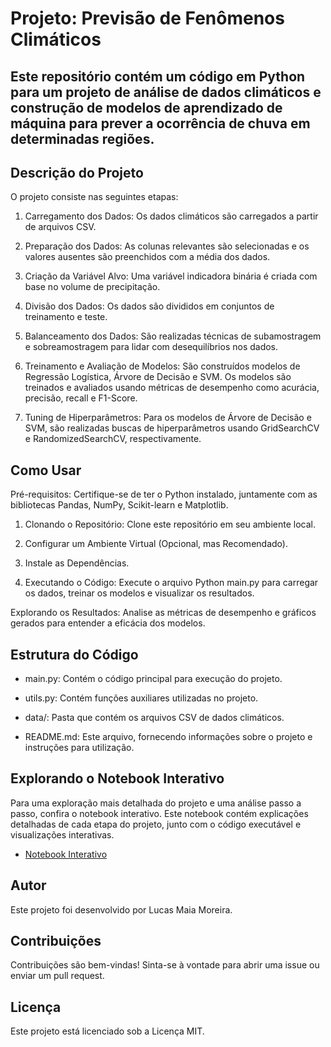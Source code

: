 # Projeto: Previsão de Fenômenos Climáticos

## Este repositório contém um código em Python para um projeto de análise de dados climáticos e construção de modelos de aprendizado de máquina para prever a ocorrência de chuva em determinadas regiões.

## Descrição do Projeto
O projeto consiste nas seguintes etapas:

1. Carregamento dos Dados: Os dados climáticos são carregados a partir de arquivos CSV.

2. Preparação dos Dados: As colunas relevantes são selecionadas e os valores ausentes são preenchidos com a média dos dados.

3. Criação da Variável Alvo: Uma variável indicadora binária é criada com base no volume de precipitação.

4. Divisão dos Dados: Os dados são divididos em conjuntos de treinamento e teste.

5. Balanceamento dos Dados: São realizadas técnicas de subamostragem e sobreamostragem para lidar com desequilíbrios nos dados.

6. Treinamento e Avaliação de Modelos: São construídos modelos de Regressão Logística, Árvore de Decisão e SVM. Os modelos são treinados e avaliados usando métricas de desempenho como acurácia, precisão, recall e F1-Score.

7. Tuning de Hiperparâmetros: Para os modelos de Árvore de Decisão e SVM, são realizadas buscas de hiperparâmetros usando GridSearchCV e RandomizedSearchCV, respectivamente.

## Como Usar
Pré-requisitos: Certifique-se de ter o Python instalado, juntamente com as bibliotecas Pandas, NumPy, Scikit-learn e Matplotlib.

1. Clonando o Repositório: Clone este repositório em seu ambiente local.

2. Configurar um Ambiente Virtual (Opcional, mas Recomendado).

3. Instale as Dependências.

4. Executando o Código: Execute o arquivo Python main.py para carregar os dados, treinar os modelos e visualizar os resultados.

Explorando os Resultados: Analise as métricas de desempenho e gráficos gerados para entender a eficácia dos modelos.

## Estrutura do Código
- main.py: Contém o código principal para execução do projeto.

- utils.py: Contém funções auxiliares utilizadas no projeto.

- data/: Pasta que contém os arquivos CSV de dados climáticos.

- README.md: Este arquivo, fornecendo informações sobre o projeto e instruções para utilização.


## Explorando o Notebook Interativo

Para uma exploração mais detalhada do projeto e uma análise passo a passo, confira o notebook interativo. Este notebook contém explicações detalhadas de cada etapa do projeto, junto com o código executável e visualizações interativas.

- [Notebook Interativo](algoritmos_supervisionados.ipynb)

## Autor
Este projeto foi desenvolvido por Lucas Maia Moreira.

## Contribuições
Contribuições são bem-vindas! Sinta-se à vontade para abrir uma issue ou enviar um pull request.

## Licença
Este projeto está licenciado sob a Licença MIT.